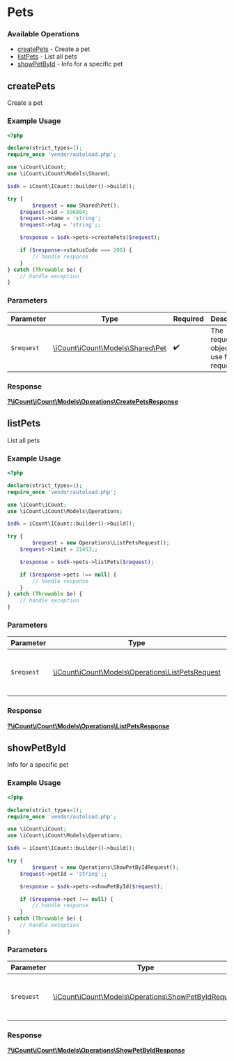 # Pets


### Available Operations

* [createPets](#createpets) - Create a pet
* [listPets](#listpets) - List all pets
* [showPetById](#showpetbyid) - Info for a specific pet

## createPets

Create a pet

### Example Usage

```php
<?php

declare(strict_types=1);
require_once 'vendor/autoload.php';

use \iCount\iCount;
use \iCount\iCount\Models\Shared;

$sdk = iCount\ICount::builder()->build();

try {
        $request = new Shared\Pet();
    $request->id = 596804;
    $request->name = 'string';
    $request->tag = 'string';;

    $response = $sdk->pets->createPets($request);

    if ($response->statusCode === 200) {
        // handle response
    }
} catch (Throwable $e) {
    // handle exception
}
```

### Parameters

| Parameter                                                      | Type                                                           | Required                                                       | Description                                                    |
| -------------------------------------------------------------- | -------------------------------------------------------------- | -------------------------------------------------------------- | -------------------------------------------------------------- |
| `$request`                                                     | [\iCount\iCount\Models\Shared\Pet](../../Models/Shared/Pet.md) | :heavy_check_mark:                                             | The request object to use for the request.                     |


### Response

**[?\iCount\iCount\Models\Operations\CreatePetsResponse](../../Models/Operations/CreatePetsResponse.md)**


## listPets

List all pets

### Example Usage

```php
<?php

declare(strict_types=1);
require_once 'vendor/autoload.php';

use \iCount\iCount;
use \iCount\iCount\Models\Operations;

$sdk = iCount\ICount::builder()->build();

try {
        $request = new Operations\ListPetsRequest();
    $request->limit = 21453;;

    $response = $sdk->pets->listPets($request);

    if ($response->pets !== null) {
        // handle response
    }
} catch (Throwable $e) {
    // handle exception
}
```

### Parameters

| Parameter                                                                                      | Type                                                                                           | Required                                                                                       | Description                                                                                    |
| ---------------------------------------------------------------------------------------------- | ---------------------------------------------------------------------------------------------- | ---------------------------------------------------------------------------------------------- | ---------------------------------------------------------------------------------------------- |
| `$request`                                                                                     | [\iCount\iCount\Models\Operations\ListPetsRequest](../../Models/Operations/ListPetsRequest.md) | :heavy_check_mark:                                                                             | The request object to use for the request.                                                     |


### Response

**[?\iCount\iCount\Models\Operations\ListPetsResponse](../../Models/Operations/ListPetsResponse.md)**


## showPetById

Info for a specific pet

### Example Usage

```php
<?php

declare(strict_types=1);
require_once 'vendor/autoload.php';

use \iCount\iCount;
use \iCount\iCount\Models\Operations;

$sdk = iCount\ICount::builder()->build();

try {
        $request = new Operations\ShowPetByIdRequest();
    $request->petId = 'string';;

    $response = $sdk->pets->showPetById($request);

    if ($response->pet !== null) {
        // handle response
    }
} catch (Throwable $e) {
    // handle exception
}
```

### Parameters

| Parameter                                                                                            | Type                                                                                                 | Required                                                                                             | Description                                                                                          |
| ---------------------------------------------------------------------------------------------------- | ---------------------------------------------------------------------------------------------------- | ---------------------------------------------------------------------------------------------------- | ---------------------------------------------------------------------------------------------------- |
| `$request`                                                                                           | [\iCount\iCount\Models\Operations\ShowPetByIdRequest](../../Models/Operations/ShowPetByIdRequest.md) | :heavy_check_mark:                                                                                   | The request object to use for the request.                                                           |


### Response

**[?\iCount\iCount\Models\Operations\ShowPetByIdResponse](../../Models/Operations/ShowPetByIdResponse.md)**

